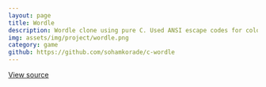 ```yaml
---
layout: page
title: Wordle
description: Wordle clone using pure C. Used ANSI escape codes for colors. <br> <code>C</code>
img: assets/img/project/wordle.png
category: game
github: https://github.com/sohamkorade/c-wordle
---
```


<a href="https://github.com/sohamkorade/c-wordle">View source</a>